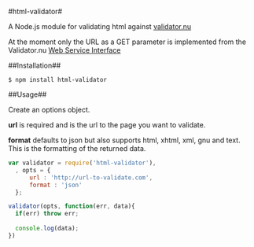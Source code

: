 #html-validator#

A Node.js module for validating html against [validator.nu](http://validator.nu/)

At the moment only the URL as a GET parameter is implemented from the Validator.nu [Web Service Interface](http://wiki.whatwg.org/wiki/Validator.nu_Web_Service_Interface)

##Installation##

```
$ npm install html-validator
```

##Usage##

Create an options object.

**url** is required and is the url to the page you want to validate.

**format** defaults to json but also supports html, xhtml, xml, gnu and text. This is the formatting of the returned data.

```javascript
var validator = require('html-validator'),
  , opts = {
      url : 'http://url-to-validate.com',
      format : 'json'
  };

validator(opts, function(err, data){
  if(err) throw err;
  
  console.log(data);
})

```